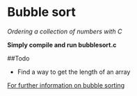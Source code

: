 # Bubble sort

*Ordering a collection of numbers with C*

**Simply compile and run bubblesort.c**

##Todo
- Find a way to get the length of an array

[For further information on bubble sorting](https://en.wikipedia.org/wiki/Bubble_sort)
